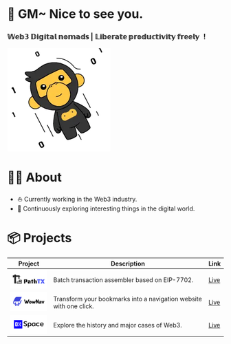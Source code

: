 # 👋 GM~ Nice to see you.

### 𝕎𝕖𝕓𝟛 𝔻𝕚𝕘𝕚𝕥𝕒𝕝 𝕟𝕠𝕞𝕒𝕕𝕤 | 𝕃𝕚𝕓𝕖𝕣𝕒𝕥𝕖 𝕡𝕣𝕠𝕕𝕦𝕔𝕥𝕚𝕧𝕚𝕥𝕪 𝕗𝕣𝕖𝕖𝕝𝕪 ！

![alt text](./images/image.webp)

# 👨‍💻 About

- ⛵ Currently working in the Web3 industry.
- 🔭 Continuously exploring interesting things in the digital world.


# 📦 Projects

| Project | Description | Link |
|---------|-------------|------|
| ![PathTX](./images/pathtx.png)   | Batch transaction assembler based on EIP-7702. | [Live](https://eip-7702-aggregator.vercel.app/)|
| ![0xspace](./images/wownav.png)   | Transform your bookmarks into a navigation website with one click. | [Live](https://wownav.net/)|
| ![0xspace](./images/0xspace.png)  | Explore the history and major cases of Web3. | [Live](https://0xspace.tech/) |
